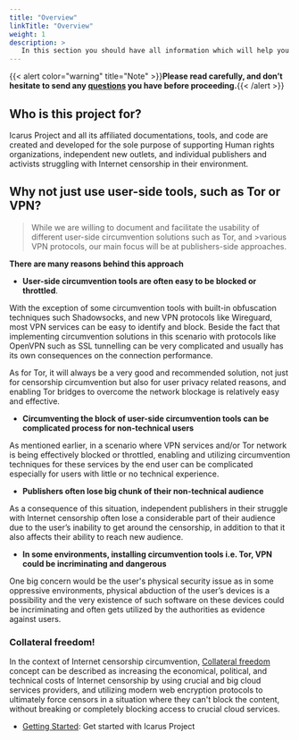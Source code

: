 ```yaml
---
title: "Overview"
linkTitle: "Overview"
weight: 1
description: >
   In this section you should have all information which will help you decide whether this project is for you!
---
```



{{< alert color="warning" title="Note" >}}**Please read carefully, and don’t hesitate to send any [questions](/community/) you have before proceeding.**{{< /alert >}}


## Who is this project for?

Icarus Project and all its affiliated documentations, tools, and code are created and developed for the sole purpose of supporting Human rights organizations, independent new outlets, and individual publishers and activists struggling with Internet censorship in their environment.


## Why not just use user-side tools, such as Tor or VPN?

>While we are willing to document and facilitate the usability of different user-side circumvention solutions such as Tor, and >various VPN protocols, our main focus will be at publishers-side approaches.

**There are many reasons behind this approach**

- **User-side circumvention tools are often easy to be blocked or throttled**.

With the exception of some circumvention tools with built-in obfuscation techniques such Shadowsocks, and new VPN protocols like Wireguard, most VPN services can be easy to identify and block.
Beside the fact that implementing circumvention solutions in this scenario with protocols like OpenVPN such as SSL tunnelling can be very complicated and usually has its own consequences on the connection performance.

As for Tor, it will always be a very good and recommended solution, not just for censorship circumvention but also for user privacy related reasons, and enabling Tor bridges to overcome the network blockage is relatively easy and effective.

- **Circumventing the block of user-side circumvention tools can be complicated process for non-technical users**

As mentioned earlier, in a scenario where VPN services and/or Tor network is being effectively blocked or throttled, enabling and utilizing circumvention techniques for these services by the end user can be complicated especially for users with little or no technical experience.

- **Publishers often lose big chunk of their non-technical audience**

As a consequence of this situation, independent publishers in their struggle with Internet censorship often lose a considerable part of their audience due to the user’s inability to get around the censorship, in addition to that it also affects their ability to reach new audience.

- **In some environments, installing circumvention tools i.e. Tor, VPN could be incriminating and dangerous**

One big concern would be the user's physical security issue as in some oppressive environments, physical abduction of the user’s devices is a possibility and the very existence of such software on these devices could be incriminating and often gets utilized by the authorities as evidence against users.

### Collateral freedom!
In the context of Internet censorship circumvention, [Collateral freedom](https://en.wikipedia.org/wiki/Collateral_freedom) concept can be described as increasing the economical, political, and technical costs of Internet censorship by using crucial and big cloud services providers, and utilizing modern web encryption protocols to ultimately force censors in a situation where they can't block the content, without breaking or completely blocking access to crucial cloud services.

* [Getting Started](/getting-started/): Get started with Icarus Project

